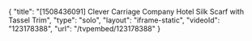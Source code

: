 {
    "title": "[1508436091] Clever Carriage Company Hotel Silk Scarf with Tassel Trim",
    "type": "solo",
    "layout": "iframe-static",
    "videoId": "123178388",
    "url": "\/tvpembed\/123178388"
}